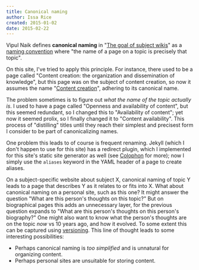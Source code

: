 ```yaml
---
title: Canonical naming
author: Issa Rice
created: 2015-01-02
date: 2015-02-22
---
```


Vipul Naik defines **canonical naming** in "[The goal of subject wikis](http://blog.subwiki.org/2009/02/02/the-goal-of-subject-wikis/)" as a [naming convention](!w) where "the name of a page on a topic is precisely that topic".

On this site, I've tried to apply this principle.
For instance, there used to be a page called "Content creation: the organization and dissemination of knowledge", but this page was on the subject of content creation, so now it assumes the name "[Content creation]()", adhering to its canonical name.

The problem sometimes is to figure out *what the name of the topic actually is*.
I used to have a page called "Openness and availability of content", but this seemed redundant, so I changed this to "Availability of content"; yet now it seemed prolix, so I finally changed it to "Content availability".
This process of "distilling" titles until they reach their simplest and precisest form I consider to be part of canonicalizing names.

One problem this leads to of course is frequent renaming.
Jekyll (which I don't happen to use for this site) has a redirect plugin, which I implemented for this site's static site generator as well (see [Colophon]() for more); now I simply use the `aliases` keyword in the YAML header of a page to create aliases.

On a subject-specific website about subject X, canonical naming of topic Y
leads to a page that describes Y as it relates to or fits into X.
What about canonical naming on a personal site, such as this one?
It might answer the question "What are this person's thoughts on this topic?"
But on biographical pages this adds an unnecessary layer, for the previous
question expands to "What are this person's thoughts on this person's
biography?"
One might also want to know what the person's thoughts are on the topic *now*
vs 10 years ago, and how it evolved.
To some extent this can be captured using [versioning](versioning-prose).
This line of thought leads to some interesting possibilities:

* Perhaps canonical naming is *too simplified* and is unnatural for organizing
  content.
* Perhaps personal sites are unsuitable for storing content.
